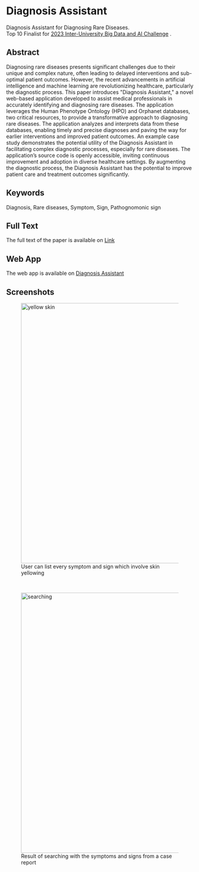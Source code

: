 # Diagnosis Assistant

Diagnosis Assistant for Diagnosing Rare Diseases.<br>
Top 10 Finalist for
[2023 Inter-University Big Data and AI Challenge](https://stemfellowship.org/national-inter-university-big-data-and-ai-challenge-2023)
.


## Abstract

Diagnosing rare diseases presents significant challenges due to their unique and complex nature, often leading to delayed interventions and sub-optimal patient outcomes. However, the recent advancements in artificial intelligence and machine learning are revolutionizing healthcare, particularly the diagnostic process. This paper introduces "Diagnosis Assistant," a novel web-based application developed to assist medical professionals in accurately identifying and diagnosing rare diseases. The application leverages the Human Phenotype Ontology (HPO) and Orphanet databases, two critical resources, to provide a transformative approach to diagnosing rare diseases. The application analyzes and interprets data from these databases, enabling timely and precise diagnoses and paving the way for earlier interventions and improved patient outcomes. An example case study demonstrates the potential utility of the Diagnosis Assistant in facilitating complex diagnostic processes, especially for rare diseases. The application’s source code is openly accessible, inviting continuous improvement and adoption in diverse healthcare settings. By augmenting the diagnostic process, the Diagnosis Assistant has the potential to improve patient care and treatment outcomes significantly.


## Keywords

Diagnosis, Rare diseases, Symptom, Sign, Pathognomonic sign


## Full Text

The full text of the paper is available on [Link](https://drive.google.com/file/d/1mxXw-jE_B7uwObzsk1c88Obkwvcxxts0/view?usp=drive_link)


## Web App

The web app is available on [Diagnosis Assistant](https://diagnosis-assistant-app.uw.r.appspot.com/)


## Screenshots

<figure class="image">
  <img width="700" alt="yellow skin" src="https://github.com/demoronator/Diagnosis-Assistant/assets/6217816/548c9fbc-faa5-4fc9-a909-284ce48bc47f">
  <br>
  <figcaption>User can list every symptom and sign which involve skin yellowing</figcaption>
</figure>
<br>

<figure class="image">
  <img width="700" alt="searching" src="https://github.com/demoronator/Diagnosis-Assistant/assets/6217816/f6fc4f2f-820c-4c50-9ade-f2101e5bba61">
  <br>
  <figcaption>Result of searching with the symptoms and signs from a case report</figcaption>
</figure>
